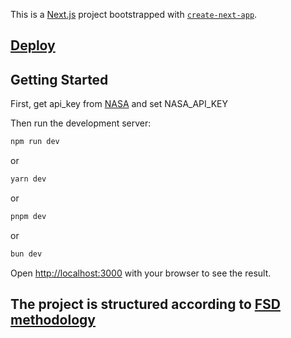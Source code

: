 This is a [Next.js](https://nextjs.org/) project bootstrapped with [`create-next-app`](https://github.com/vercel/next.js/tree/canary/packages/create-next-app).

## [Deploy](https://nasa-picture-of-the-day-xi.vercel.app/)

## Getting Started

First, get api_key from [NASA](https://api.nasa.gov/) and set NASA_API_KEY

Then run the development server:

```bash
npm run dev
```
or
```bash
yarn dev
```
or
```bash
pnpm dev
```
or
```bash
bun dev
```

Open [http://localhost:3000](http://localhost:3000) with your browser to see the result.

## The project is structured according to [FSD methodology](https://feature-sliced.design/)
